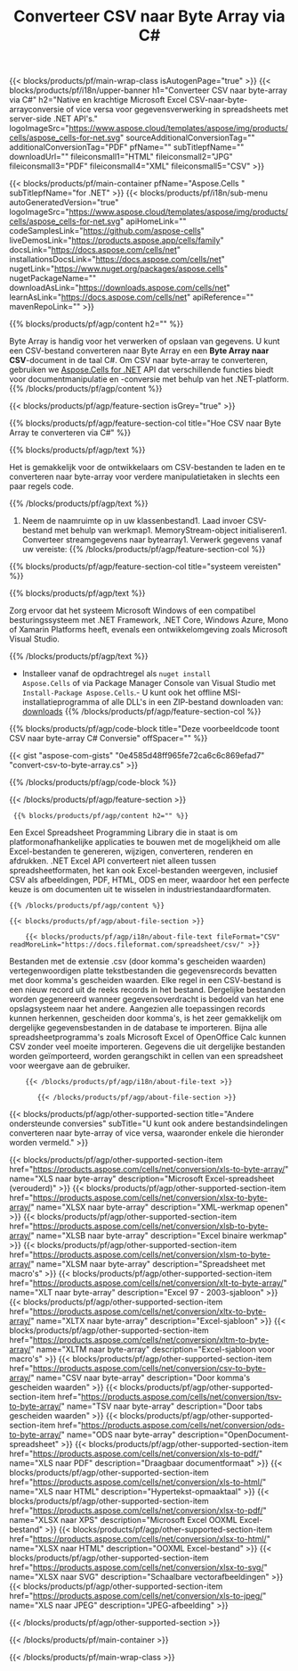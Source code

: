 ﻿---
title: Converteer CSV naar Byte Array via C# 
weight: 7690
url: /nl/net/conversion/csv-to-byte-array/ 
description: C# Voorbeeldcode voor conversie van CSV naar Byte Array. Gebruik deze code voor Excel CSV naar Byte Array-conversie binnen VB.NET, Asp.NET of een op .NET gebaseerde toepassing.
---
{{< blocks/products/pf/main-wrap-class isAutogenPage="true" >}}
{{< blocks/products/pf/i18n/upper-banner h1="Converteer CSV naar byte-array via C#" h2="Native en krachtige Microsoft Excel CSV-naar-byte-arrayconversie of vice versa voor gegevensverwerking in spreadsheets met server-side .NET API\'s." logoImageSrc="https://www.aspose.cloud/templates/aspose/img/products/cells/aspose_cells-for-net.svg" sourceAdditionalConversionTag="" additionalConversionTag="PDF" pfName="" subTitlepfName="" downloadUrl="" fileiconsmall1="HTML" fileiconsmall2="JPG" fileiconsmall3="PDF" fileiconsmall4="XML" fileiconsmall5="CSV" >}}

{{< blocks/products/pf/main-container pfName="Aspose.Cells " subTitlepfName="for .NET" >}}
{{< blocks/products/pf/i18n/sub-menu autoGeneratedVersion="true" logoImageSrc="https://www.aspose.cloud/templates/aspose/img/products/cells/aspose_cells-for-net.svg" apiHomeLink="" codeSamplesLink="https://github.com/aspose-cells" liveDemosLink="https://products.aspose.app/cells/family" docsLink="https://docs.aspose.com/cells/net" installationsDocsLink="https://docs.aspose.com/cells/net" nugetLink="https://www.nuget.org/packages/aspose.cells" nugetPackageName="" downloadAsLink="https://downloads.aspose.com/cells/net" learnAsLink="https://docs.aspose.com/cells/net" apiReference="" mavenRepoLink="" >}}

{{% blocks/products/pf/agp/content h2="" %}}

 Byte Array is handig voor het verwerken of opslaan van gegevens. U kunt een CSV-bestand converteren naar Byte Array en een **Byte Array naar CSV**-document in de taal C#. Om CSV naar byte-array te converteren, gebruiken we
 [Aspose.Cells for .NET](https://products.aspose.com/cells/net) 
 API dat verschillende functies biedt voor documentmanipulatie en -conversie met behulp van het .NET-platform. 
{{% /blocks/products/pf/agp/content %}}

{{< blocks/products/pf/agp/feature-section isGrey="true" >}}

{{% blocks/products/pf/agp/feature-section-col title="Hoe CSV naar Byte Array te converteren via C#" %}}

{{% blocks/products/pf/agp/text %}}

 Het is gemakkelijk voor de ontwikkelaars om CSV-bestanden te laden en te converteren naar byte-array voor verdere manipulatietaken in slechts een paar regels code.

{{% /blocks/products/pf/agp/text %}}

1. Neem de naamruimte op in uw klassenbestand1. Laad invoer CSV-bestand met behulp van werkmap1. MemoryStream-object initialiseren1. Converteer streamgegevens naar bytearray1. Verwerk gegevens vanaf uw vereiste:
{{% /blocks/products/pf/agp/feature-section-col %}}

{{% blocks/products/pf/agp/feature-section-col title="systeem vereisten" %}}

{{% blocks/products/pf/agp/text %}}

 Zorg ervoor dat het systeem Microsoft Windows of een compatibel besturingssysteem met .NET Framework, .NET Core, Windows Azure, Mono of Xamarin Platforms heeft, evenals een ontwikkelomgeving zoals Microsoft Visual Studio. 

{{% /blocks/products/pf/agp/text %}}

- Installeer vanaf de opdrachtregel als <code>nuget install Aspose.Cells</code> of via Package Manager Console van Visual Studio met <code>Install-Package Aspose.Cells</code>.- U kunt ook het offline MSI-installatieprogramma of alle DLL's in een ZIP-bestand downloaden van: <a href="https://downloads.aspose.com/cells/net">downloads</a>
{{% /blocks/products/pf/agp/feature-section-col %}}

{{% blocks/products/pf/agp/code-block title="Deze voorbeeldcode toont CSV naar byte-array C# Conversie" offSpacer="" %}}

{{< gist "aspose-com-gists" "0e4585d48ff965fe72ca6c6c869efad7" "convert-csv-to-byte-array.cs" >}}

{{% /blocks/products/pf/agp/code-block %}}

{{< /blocks/products/pf/agp/feature-section >}}

<!-- aboutfile Starts -->

     {{% blocks/products/pf/agp/content h2="" %}}

Een Excel Spreadsheet Programming Library die in staat is om platformonafhankelijke applicaties te bouwen met de mogelijkheid om alle Excel-bestanden te genereren, wijzigen, converteren, renderen en afdrukken. .NET Excel API converteert niet alleen tussen spreadsheetformaten, het kan ook Excel-bestanden weergeven, inclusief CSV als afbeeldingen, PDF, HTML, ODS en meer, waardoor het een perfecte keuze is om documenten uit te wisselen in industriestandaardformaten.



    {{% /blocks/products/pf/agp/content %}}

    {{< blocks/products/pf/agp/about-file-section >}}

        {{< blocks/products/pf/agp/i18n/about-file-text fileFormat="CSV" readMoreLink="https://docs.fileformat.com/spreadsheet/csv/" >}}
Bestanden met de extensie .csv (door komma's gescheiden waarden) vertegenwoordigen platte tekstbestanden die gegevensrecords bevatten met door komma's gescheiden waarden. Elke regel in een CSV-bestand is een nieuw record uit de reeks records in het bestand. Dergelijke bestanden worden gegenereerd wanneer gegevensoverdracht is bedoeld van het ene opslagsysteem naar het andere. Aangezien alle toepassingen records kunnen herkennen, gescheiden door komma's, is het zeer gemakkelijk om dergelijke gegevensbestanden in de database te importeren. Bijna alle spreadsheetprogramma's zoals Microsoft Excel of OpenOffice Calc kunnen CSV zonder veel moeite importeren. Gegevens die uit dergelijke bestanden worden geïmporteerd, worden gerangschikt in cellen van een spreadsheet voor weergave aan de gebruiker.

        {{< /blocks/products/pf/agp/i18n/about-file-text >}}

           {{< /blocks/products/pf/agp/about-file-section >}}


<!-- aboutfile Ends -->

{{< blocks/products/pf/agp/other-supported-section title="Andere ondersteunde conversies" subTitle="U kunt ook andere bestandsindelingen converteren naar byte-array of vice versa, waaronder enkele die hieronder worden vermeld." >}}

{{< blocks/products/pf/agp/other-supported-section-item href="https://products.aspose.com/cells/net/conversion/xls-to-byte-array/" name="XLS naar byte-array" description="Microsoft Excel-spreadsheet (verouderd)" >}} {{< blocks/products/pf/agp/other-supported-section-item href="https://products.aspose.com/cells/net/conversion/xlsx-to-byte-array/" name="XLSX naar byte-array" description="XML-werkmap openen" >}} {{< blocks/products/pf/agp/other-supported-section-item href="https://products.aspose.com/cells/net/conversion/xlsb-to-byte-array/" name="XLSB naar byte-array" description="Excel binaire werkmap" >}} {{< blocks/products/pf/agp/other-supported-section-item href="https://products.aspose.com/cells/net/conversion/xlsm-to-byte-array/" name="XLSM naar byte-array" description="Spreadsheet met macro\'s" >}} {{< blocks/products/pf/agp/other-supported-section-item href="https://products.aspose.com/cells/net/conversion/xlt-to-byte-array/" name="XLT naar byte-array" description="Excel 97 - 2003-sjabloon" >}} {{< blocks/products/pf/agp/other-supported-section-item href="https://products.aspose.com/cells/net/conversion/xltx-to-byte-array/" name="XLTX naar byte-array" description="Excel-sjabloon" >}} {{< blocks/products/pf/agp/other-supported-section-item href="https://products.aspose.com/cells/net/conversion/xltm-to-byte-array/" name="XLTM naar byte-array" description="Excel-sjabloon voor macro\'s" >}} {{< blocks/products/pf/agp/other-supported-section-item href="https://products.aspose.com/cells/net/conversion/csv-to-byte-array/" name="CSV naar byte-array" description="Door komma\'s gescheiden waarden" >}} {{< blocks/products/pf/agp/other-supported-section-item href="https://products.aspose.com/cells/net/conversion/tsv-to-byte-array/" name="TSV naar byte-array" description="Door tabs gescheiden waarden" >}} {{< blocks/products/pf/agp/other-supported-section-item href="https://products.aspose.com/cells/net/conversion/ods-to-byte-array/" name="ODS naar byte-array" description="OpenDocument-spreadsheet" >}} {{< blocks/products/pf/agp/other-supported-section-item href="https://products.aspose.com/cells/net/conversion/xls-to-pdf/" name="XLS naar PDF" description="Draagbaar documentformaat" >}} {{< blocks/products/pf/agp/other-supported-section-item href="https://products.aspose.com/cells/net/conversion/xls-to-html/" name="XLS naar HTML" description="Hypertekst-opmaaktaal" >}} {{< blocks/products/pf/agp/other-supported-section-item href="https://products.aspose.com/cells/net/conversion/xlsx-to-pdf/" name="XLSX naar XPS" description="Microsoft Excel OOXML Excel-bestand" >}} {{< blocks/products/pf/agp/other-supported-section-item href="https://products.aspose.com/cells/net/conversion/xlsx-to-html/" name="XLSX naar HTML" description="OOXML Excel-bestand" >}} {{< blocks/products/pf/agp/other-supported-section-item href="https://products.aspose.com/cells/net/conversion/xlsx-to-svg/" name="XLSX naar SVG" description="Schaalbare vectorafbeeldingen" >}} {{< blocks/products/pf/agp/other-supported-section-item href="https://products.aspose.com/cells/net/conversion/xls-to-jpeg/" name="XLS naar JPEG" description="JPEG-afbeelding" >}} 

{{< /blocks/products/pf/agp/other-supported-section >}}

{{< /blocks/products/pf/main-container >}}
    
{{< /blocks/products/pf/main-wrap-class >}}